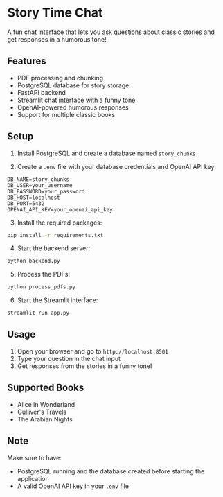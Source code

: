 # Story Time Chat

A fun chat interface that lets you ask questions about classic stories and get responses in a humorous tone!

## Features

- PDF processing and chunking
- PostgreSQL database for story storage
- FastAPI backend
- Streamlit chat interface with a funny tone
- OpenAI-powered humorous responses
- Support for multiple classic books

## Setup

1. Install PostgreSQL and create a database named `story_chunks`

2. Create a `.env` file with your database credentials and OpenAI API key:
```
DB_NAME=story_chunks
DB_USER=your_username
DB_PASSWORD=your_password
DB_HOST=localhost
DB_PORT=5432
OPENAI_API_KEY=your_openai_api_key
```

3. Install the required packages:
```bash
pip install -r requirements.txt
```

4. Start the backend server:
```bash
python backend.py
```

5. Process the PDFs:
```bash
python process_pdfs.py
```

6. Start the Streamlit interface:
```bash
streamlit run app.py
```

## Usage

1. Open your browser and go to `http://localhost:8501`
2. Type your question in the chat input
3. Get responses from the stories in a funny tone!

## Supported Books

- Alice in Wonderland
- Gulliver's Travels
- The Arabian Nights

## Note

Make sure to have:
- PostgreSQL running and the database created before starting the application
- A valid OpenAI API key in your `.env` file 